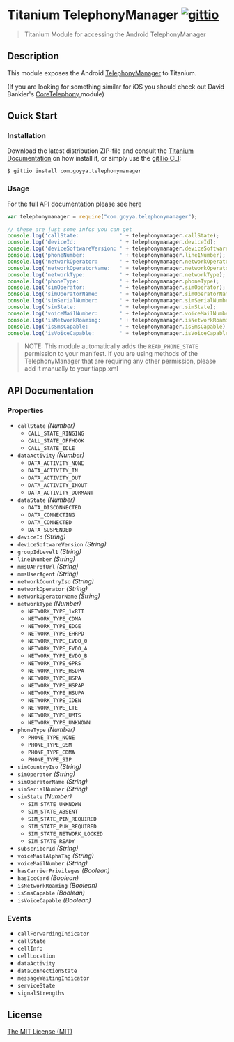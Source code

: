 # Titanium TelephonyManager [![gittio](http://img.shields.io/badge/gittio-1.0.0-00B4CC.svg)](http://gitt.io/component/com.goyya.telephonymanager)
> Titanium Module for accessing the Android TelephonyManager

## Description

This module exposes the Android [TelephonyManager](http://developer.android.com/reference/android/telephony/TelephonyManager.html) to Titanium.

(If you are looking for something similar for iOS you should check out David Bankier's [CoreTelephony ](https://github.com/dbankier/CoreTelephony-for-Appcelerator-Titanium) module)

## Quick Start

### Installation 
Download the latest distribution ZIP-file and consult the [Titanium Documentation](http://docs.appcelerator.com/titanium/latest/#!/guide/Using_a_Module) on how install it, or simply use the [gitTio CLI](http://gitt.io/cli):

`$ gittio install com.goyya.telephonymanager`

### Usage

For the full API documentation please see [here](http://developer.android.com/reference/android/telephony/TelephonyManager.html)

```javascript
var telephonymanager = require("com.goyya.telephonymanager");

// these are just some infos you can get
console.log('callState:             ' + telephonymanager.callState);
console.log('deviceId:              ' + telephonymanager.deviceId);
console.log('deviceSoftwareVersion: ' + telephonymanager.deviceSoftwareVersion);
console.log('phoneNumber:           ' + telephonymanager.line1Number);
console.log('networkOperator:       ' + telephonymanager.networkOperator);
console.log('networkOperatorName:   ' + telephonymanager.networkOperatorName);
console.log('networkType:           ' + telephonymanager.networkType);
console.log('phoneType:             ' + telephonymanager.phoneType);
console.log('simOperator:           ' + telephonymanager.simOperator);
console.log('simOperatorName:       ' + telephonymanager.simOperatorName);
console.log('simSerialNumber:       ' + telephonymanager.simSerialNumber);
console.log('simState:              ' + telephonymanager.simState);
console.log('voiceMailNumber:       ' + telephonymanager.voiceMailNumber);
console.log('isNetworkRoaming:      ' + telephonymanager.isNetworkRoaming);
console.log('isSmsCapable:          ' + telephonymanager.isSmsCapable);
console.log('isVoiceCapable:        ' + telephonymanager.isVoiceCapable);
```

> NOTE: This module automatically adds the `READ_PHONE_STATE` permission to your manifest. If you are using methods of the TelephonyManager that are requiring any other permission, please add it manually to your tiapp.xml

## API Documentation

### Properties

* `callState` _(Number)_
  * `CALL_STATE_RINGING`
  * `CALL_STATE_OFFHOOK`
  * `CALL_STATE_IDLE`
* `dataActivity` _(Number)_
  * `DATA_ACTIVITY_NONE`
  * `DATA_ACTIVITY_IN`
  * `DATA_ACTIVITY_OUT`
  * `DATA_ACTIVITY_INOUT`
  * `DATA_ACTIVITY_DORMANT`
* `dataState` _(Number)_
  * `DATA_DISCONNECTED`
  * `DATA_CONNECTING`
  * `DATA_CONNECTED`
  * `DATA_SUSPENDED`
* `deviceId` _(String)_
* `deviceSoftwareVersion` _(String)_
* `groupIdLevel1` _(String)_
* `line1Number` _(String)_
* `mmsUAProfUrl` _(String)_
* `mmsUserAgent` _(String)_
* `networkCountryIso` _(String)_
* `networkOperator` _(String)_
* `networkOperatorName` _(String)_
* `networkType` _(Number)_
  * `NETWORK_TYPE_1xRTT`
  * `NETWORK_TYPE_CDMA`
  * `NETWORK_TYPE_EDGE`
  * `NETWORK_TYPE_EHRPD`
  * `NETWORK_TYPE_EVDO_0`
  * `NETWORK_TYPE_EVDO_A`
  * `NETWORK_TYPE_EVDO_B`
  * `NETWORK_TYPE_GPRS`
  * `NETWORK_TYPE_HSDPA`
  * `NETWORK_TYPE_HSPA`
  * `NETWORK_TYPE_HSPAP`
  * `NETWORK_TYPE_HSUPA`
  * `NETWORK_TYPE_IDEN`
  * `NETWORK_TYPE_LTE`
  * `NETWORK_TYPE_UMTS`
  * `NETWORK_TYPE_UNKNOWN`
* `phoneType` _(Number)_
  * `PHONE_TYPE_NONE`
  * `PHONE_TYPE_GSM`
  * `PHONE_TYPE_CDMA`
  * `PHONE_TYPE_SIP`
* `simCountryIso` _(String)_
* `simOperator` _(String)_
* `simOperatorName` _(String)_
* `simSerialNumber` _(String)_
* `simState` _(Number)_
  * `SIM_STATE_UNKNOWN`
  * `SIM_STATE_ABSENT`
  * `SIM_STATE_PIN_REQUIRED`
  * `SIM_STATE_PUK_REQUIRED`
  * `SIM_STATE_NETWORK_LOCKED`
  * `SIM_STATE_READY`
* `subscriberId` _(String)_
* `voiceMailAlphaTag` _(String)_
* `voiceMailNumber` _(String)_
* `hasCarrierPrivileges` _(Boolean)_
* `hasIccCard` _(Boolean)_
* `isNetworkRoaming` _(Boolean)_
* `isSmsCapable` _(Boolean)_
* `isVoiceCapable` _(Boolean)_


### Events

* `callForwardingIndicator`
* `callState` 
* `cellInfo`
* `cellLocation`
* `dataActivity`
* `dataConnectionState`
* `messageWaitingIndicator`
* `serviceState`
* `signalStrengths`

## License

[The MIT License (MIT)](LICENSE)
